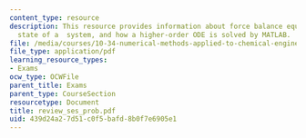 ```yaml
---
content_type: resource
description: This resource provides information about force balance equation, steady
  state of a  system, and how a higher-order ODE is solved by MATLAB.
file: /media/courses/10-34-numerical-methods-applied-to-chemical-engineering-fall-2005/439d24a27d51c0f5bafd8b0f7e6905e1_review_ses_prob.pdf
file_type: application/pdf
learning_resource_types:
- Exams
ocw_type: OCWFile
parent_title: Exams
parent_type: CourseSection
resourcetype: Document
title: review_ses_prob.pdf
uid: 439d24a2-7d51-c0f5-bafd-8b0f7e6905e1
---
```

